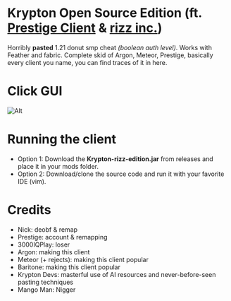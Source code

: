 # Krypton Open Source Edition (ft. [Prestige Client](https://prestigeclient.vip/) & [rizz inc.](https://discord.gg/HQVGRr6J))

Horribly **pasted** 1.21 donut smp cheat _(boolean auth level)_. Works with Feather and fabric. Complete skid of Argon, Meteor, Prestige, basically every client you name, you can find traces of it in here.

# Click GUI
![Alt](https://cdn.discordapp.com/attachments/1279547478160707605/1379982731370565682/2025-06-05_02.38.26.png?ex=68423891&is=6840e711&hm=a18685faf23ee32982018497bbd9e66114211e565ce2dac7a9f3fb8326458883)

# Running the client
- Option 1: Download the **Krypton-rizz-edition.jar** from releases and place it in your mods folder.
- Option 2: Download/clone the source code and run it with your favorite IDE (vim).

# Credits
- Nick: deobf & remap
- Prestige: account & remapping
- 3000IQPlay: loser
- Argon: making this client
- Meteor (+ rejects): making this client popular
- Baritone: making this client popular
- Krypton Devs: masterful use of AI resources and never-before-seen pasting techniques
- Mango Man: Nigger
